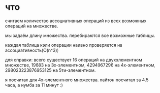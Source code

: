 # что 
считаем количество ассоциативных операций из всех возможных операций на множестве.

мы задаём длину множества. перебираются все возможные таблицы.

каждая таблица кэли операции наивно проверяется на ассоциативность(O(n^3))

для справки: всего существует 16 операций на двухэлементном множестве, 19683 на 3х-элементном, 4294967296 на 4х-элементном, 298023223876953125 на 5ти-элементном.

я посчитал для 4х-элементного множества. пайтон посчитал за 4.5 часа, а нумба за 11 минут :)
